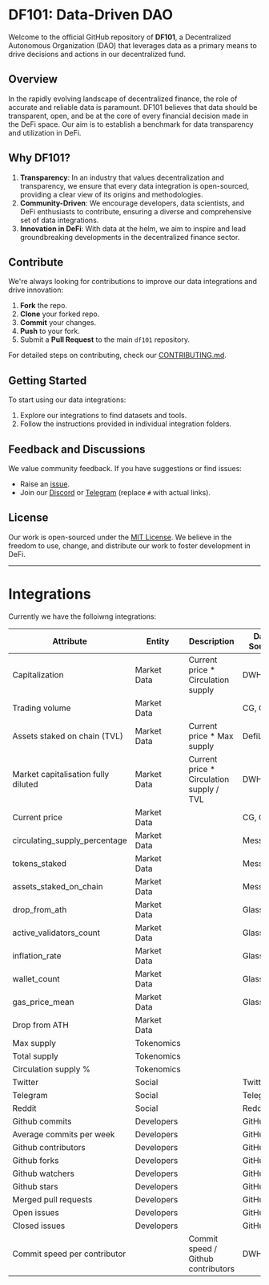 # DF101: Data-Driven DAO

Welcome to the official GitHub repository of **DF101**, a Decentralized Autonomous Organization (DAO) that leverages data as a primary means to drive decisions and actions in our decentralized fund.

## Overview

In the rapidly evolving landscape of decentralized finance, the role of accurate and reliable data is paramount. DF101 believes that data should be transparent, open, and be at the core of every financial decision made in the DeFi space. Our aim is to establish a benchmark for data transparency and utilization in DeFi.

## Why DF101?

1. **Transparency**: In an industry that values decentralization and transparency, we ensure that every data integration is open-sourced, providing a clear view of its origins and methodologies.
2. **Community-Driven**: We encourage developers, data scientists, and DeFi enthusiasts to contribute, ensuring a diverse and comprehensive set of data integrations.
3. **Innovation in DeFi**: With data at the helm, we aim to inspire and lead groundbreaking developments in the decentralized finance sector.

## Contribute

We're always looking for contributions to improve our data integrations and drive innovation:

1. **Fork** the repo.
2. **Clone** your forked repo.
3. **Commit** your changes.
4. **Push** to your fork.
5. Submit a **Pull Request** to the main `df101` repository.

For detailed steps on contributing, check our [CONTRIBUTING.md](CONTRIBUTING.md).

## Getting Started

To start using our data integrations:

1. Explore our integrations to find datasets and tools.
2. Follow the instructions provided in individual integration folders.

## Feedback and Discussions

We value community feedback. If you have suggestions or find issues:

- Raise an [issue](https://github.com/df101/df101/issues).
- Join our [Discord](#) or [Telegram](#) (replace `#` with actual links).

## License

Our work is open-sourced under the [MIT License](LICENSE). We believe in the freedom to use, change, and distribute our work to foster development in DeFi.

---

# Integrations

Currently we have the folloiwng integrations:

| Attribute | Entity | Description | Data Source |
| --- | --- | --- | --- |
| Capitalization | Market Data | Current price * Circulation supply | DWH |
| Trading volume | Market Data |  | CG, CMC |
| Assets staked on chain (TVL) | Market Data | Current price * Max supply | DefiLama |
| Market capitalisation fully diluted | Market Data | Current price * Circulation supply / TVL | DWH |
| Current price | Market Data |  | CG, CMC |
| circulating_supply_percentage | Market Data |  | Messari |
| tokens_staked | Market Data |  | Messari |
| assets_staked_on_chain | Market Data |  | Messari |
| drop_from_ath | Market Data |  | Glassnode |
| active_validators_count  | Market Data |  | Glassnode |
|  inflation_rate  | Market Data |  | Glassnode |
|  wallet_count | Market Data |  | Glassnode |
|  gas_price_mean | Market Data |  | Glassnode |
| Drop from ATH | Market Data |  |  |
| Max supply | Tokenomics |  |  |
| Total supply | Tokenomics |  |  |
| Circulation supply % | Tokenomics |  |  |
| Twitter | Social |  | Twitter |
| Telegram | Social |  | Telegram |
| Reddit | Social |  | Reddit |
| Github commits | Developers |  | GitHub |
| Average commits per week | Developers |  | GitHub |
| Github contributors | Developers |  | GitHub |
| Github forks | Developers |  | GitHub |
| Github watchers | Developers |  | GitHub |
| Github stars | Developers |  | GitHub |
| Merged pull requests | Developers |  | GitHub |
| Open issues | Developers |  | GitHub |
| Closed issues | Developers |  | GitHub |
| Commit speed per contributor |  | Commit speed / Github contributors | DWH |
